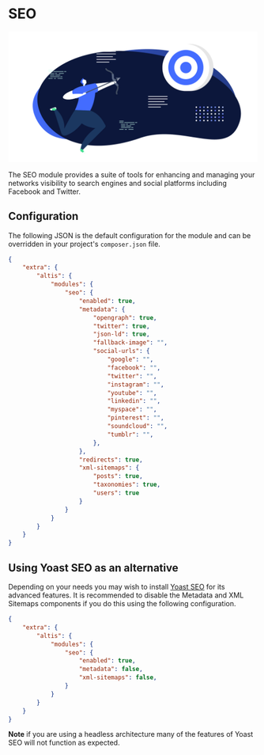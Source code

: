 # SEO

![](./assets/banner-seo.png)

The SEO module provides a suite of tools for enhancing and managing your networks visibility to search engines and social platforms including Facebook and Twitter.

## Configuration

The following JSON is the default configuration for the module and can be overridden in your project's `composer.json` file.

```json
{
	"extra": {
		"altis": {
			"modules": {
				"seo": {
					"enabled": true,
					"metadata": {
						"opengraph": true,
						"twitter": true,
						"json-ld": true,
						"fallback-image": "",
						"social-urls": {
							"google": "",
							"facebook": "",
							"twitter": "",
							"instagram": "",
							"youtube": "",
							"linkedin": "",
							"myspace": "",
							"pinterest": "",
							"soundcloud": "",
							"tumblr": "",
						},
					},
					"redirects": true,
					"xml-sitemaps": {
						"posts": true,
						"taxonomies": true,
						"users": true
					}
				}
			}
		}
	}
}
```

## Using Yoast SEO as an alternative

Depending on your needs you may wish to install [Yoast SEO](https://yoast.com/wordpress/plugins/seo/) for its advanced features. It is recommended to disable the Metadata and XML Sitemaps components if you do this using the following configuration.

```json
{
	"extra": {
		"altis": {
			"modules": {
				"seo": {
					"enabled": true,
					"metadata": false,
					"xml-sitemaps": false,
				}
			}
		}
	}
}
```

**Note** if you are using a headless architecture many of the features of Yoast SEO will not function as expected.
